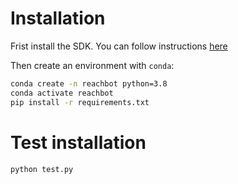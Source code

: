 # Installation

Frist install the SDK. You can follow instructions [here](https://github.com/IntelRealSense/librealsense)

Then create an environment with `conda`:
```bash
conda create -n reachbot python=3.8
conda activate reachbot
pip install -r requirements.txt
```

# Test installation
```bash
python test.py
```